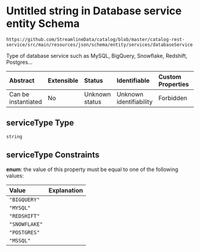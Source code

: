 # Untitled string in Database service entity Schema

```text
https://github.com/StreamlineData/catalog/blob/master/catalog-rest-service/src/main/resources/json/schema/entity/services/databaseService.json#/properties/serviceType
```

Type of database service such as MySQL, BigQuery, Snowflake, Redshift, Postgres...

| Abstract | Extensible | Status | Identifiable | Custom Properties | Additional Properties | Access Restrictions | Defined In |
| :--- | :--- | :--- | :--- | :--- | :--- | :--- | :--- |
| Can be instantiated | No | Unknown status | Unknown identifiability | Forbidden | Allowed | none | [databaseService.json\*](https://github.com/parthp2107/jsonTesting/tree/982c19ce17ac8d846e924786a3bf1598f2ce11b7/Entities/out/entity/services/databaseService.json) |

## serviceType Type

`string`

## serviceType Constraints

**enum**: the value of this property must be equal to one of the following values:

| Value | Explanation |
| :--- | :--- |
| `"BIGQUERY"` |  |
| `"MYSQL"` |  |
| `"REDSHIFT"` |  |
| `"SNOWFLAKE"` |  |
| `"POSTGRES"` |  |
| `"MSSQL"` |  |

